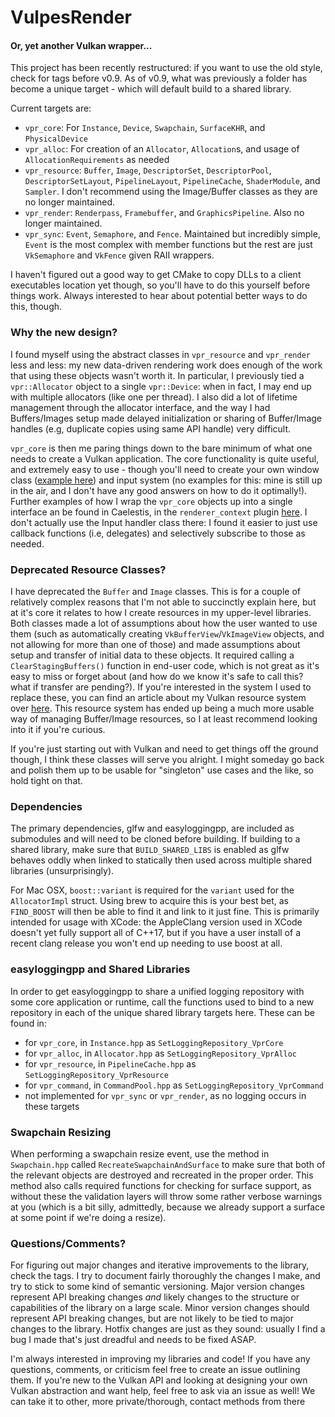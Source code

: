 # VulpesRender
#### Or, yet another Vulkan wrapper...

This project has been recently restructured: if you want to use the old style, check for tags before v0.9. As of v0.9, what was previously a folder has become a unique target - which will default build to a shared library.

Current targets are:
- `vpr_core`: For `Instance`, `Device`, `Swapchain`, `SurfaceKHR`, and `PhysicalDevice`
- `vpr_alloc`: For creation of an `Allocator`, `Allocation`s, and usage of `AllocationRequirements` as needed
- `vpr_resource`: `Buffer`, `Image`, `DescriptorSet`, `DescriptorPool`, `DescriptorSetLayout`, `PipelineLayout`, `PipelineCache`, `ShaderModule`, and `Sampler`. I don't recommend using the Image/Buffer classes as they are no longer maintained. 
- `vpr_render`: `Renderpass`, `Framebuffer`, and `GraphicsPipeline`. Also no longer maintained.
- `vpr_sync`: `Event`, `Semaphore`, and `Fence`. Maintained but incredibly simple, `Event` is the most complex with member functions but the rest are just `VkSemaphore` and `VkFence` given RAII wrappers.

I haven't figured out a good way to get CMake to copy DLLs to a client executables location yet though, so you'll have to do this yourself before things work. Always interested to hear about potential better ways to do this, though.

### Why the new design?

I found myself using the abstract classes in `vpr_resource` and `vpr_render` less and less: my new data-driven rendering work does enough of the work that using these objects wasn't worth it. In particular, I previously tied a `vpr::Allocator` object to a single `vpr::Device`: when in fact, I may end up with multiple allocators (like one per thread). I also did a lot of lifetime management through the allocator interface, and the way I had Buffers/Images setup made delayed initialization or sharing of Buffer/Image handles (e.g, duplicate copies using same API handle) very difficult.

`vpr_core` is then me paring things down to the bare minimum of what one needs to create a Vulkan application. The core functionality is quite useful, and extremely easy to use - though you'll need to create your own window class ([example here](https://gist.github.com/fuchstraumer/9055fe7a4a0cfc1f8ebc598fa162fa85)) and input system (no examples for this: mine is still up in the air, and I don't have any good answers on how to do it optimally!). Further examples of how I wrap the `vpr_core` objects up into a single interface an be found in Caelestis, in the `renderer_context` plugin [here](https://github.com/fuchstraumer/Caelestis/tree/a88d9184e259fc199e8f773ee95caefd6edd14ab/plugins/renderer_context). I don't actually use the Input handler class there: I found it easier to just use callback functions (i.e, delegates) and selectively subscribe to those as needed.

### Deprecated Resource Classes?

I have deprecated the `Buffer` and `Image` classes. This is for a couple of relatively complex reasons that I'm not able to succinctly explain here, but at it's core it relates to how I create resources in my upper-level libraries. Both classes made a lot of assumptions about how the user wanted to use them (such as automatically creating `VkBufferView`/`VkImageView` objects, and not allowing for more than one of those) and made assumptions about setup and transfer of initial data to these objects. It required calling a `ClearStagingBuffers()` function in end-user code, which is not great as it's easy to miss or forget about (and how do we know it's safe to call this? what if transfer are pending?). If you're interested in the system I used to replace these, you can find an article about my Vulkan resource system over [here](https://fuchstraumer.github.io/Vulkan-Resource-Plugin/). This resource system has ended up being a much more usable way of managing Buffer/Image resources, so I at least recommend looking into it if you're curious.

If you're just starting out with Vulkan and need to get things off the ground though, I think these classes will serve you alright. I might someday go back and polish them up to be usable for "singleton" use cases and the like, so hold tight on that.

### Dependencies

The primary dependencies, glfw and easyloggingpp, are included as submodules and will need to be cloned before building. If building to a shared library, make sure that `BUILD_SHARED_LIBS` is enabled as glfw behaves oddly when linked to statically then used across multiple shared libraries (unsurprisingly).

For Mac OSX, `boost::variant` is required for the `variant` used for the `AllocatorImpl` struct. Using brew to acquire this is your best bet, as `FIND_BOOST` will then be able to find it and link to it just fine. This is primarily intended for usage with XCode: the AppleClang version used in XCode doesn't yet fully support all of C++17, but if you have a user install of a recent clang release you won't end up needing to use boost at all.

### easyloggingpp and Shared Libraries

In order to get easyloggingpp to share a unified logging repository with some core application or runtime, call the functions used to bind to a new repository in each of the unique shared library targets here. These can be found in:

- for `vpr_core`, in `Instance.hpp` as `SetLoggingRepository_VprCore`
- for `vpr_alloc`, in `Allocator.hpp` as `SetLoggingRepository_VprAlloc`
- for `vpr_resource`, in `PipelineCache.hpp` as `SetLoggingRepository_VprResource`
- for `vpr_command`, in `CommandPool.hpp` as `SetLoggingRepository_VprCommand`
- not implemented for `vpr_sync` or `vpr_render`, as no logging occurs in these targets

### Swapchain Resizing

When performing a swapchain resize event, use the method in `Swapchain.hpp` called `RecreateSwapchainAndSurface` to make sure that both of the relevant objects are destroyed and recreated in the proper order. This method also calls required functions for checking for surface support, as without these the validation layers will throw some rather verbose warnings at you (which is a bit silly, admittedly, because we already support a surface at some point if we're doing a resize).

### Questions/Comments?

For figuring out major changes and iterative improvements to the library, check the tags. I try to document fairly thoroughly the changes I make, and try to stick to some kind of semantic versioning. Major version changes represent API breaking changes *and* likely changes to the structure or capabilities of the library on a large scale. Minor version changes should represent API breaking changes, but are not likely to be tied to major changes to the library. Hotfix changes are just as they sound: usually I find a bug I made that's just dreadful and needs to be fixed ASAP.

I'm always interested in improving my libraries and code! If you have any questions, comments, or criticism feel free to create an issue outlining them. If you're new to the Vulkan API and looking at designing your own Vulkan abstraction and want help, feel free to ask via an issue as well! We can take it to other, more private/thorough, contact methods from there
